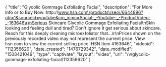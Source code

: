 {
    "title": "Glycolic Gommage Exfoliating Facial",
    "description": "For More Info or to Buy Now: http:\/\/www.hsn.com\/products\/seo\/6644896?rdr=1&sourceid=youtube&cm_mmc=Social-_-Youtube-_-ProductVideo-_-163646\r\nSerious Skincare Glycolic Gommage Exfoliating Facial\nSkin looking and feeling dull and tired? Don't ignore it  get serious about skincare. Reach for this deeply cleaning microexfoliator that...\r\nPrices shown on the previously recorded video may not represent the current price.  View hsn.com to view the current selling price. HSN Item #163646",
    "videoid": "112356620",
    "date_created": "1476729342",
    "date_modified": "1503421049",
    "type": "captivate",
    "layout": "video",
    "url": "\/v\/glycolic-gommage-exfoliating-facial\/112356620"
}
